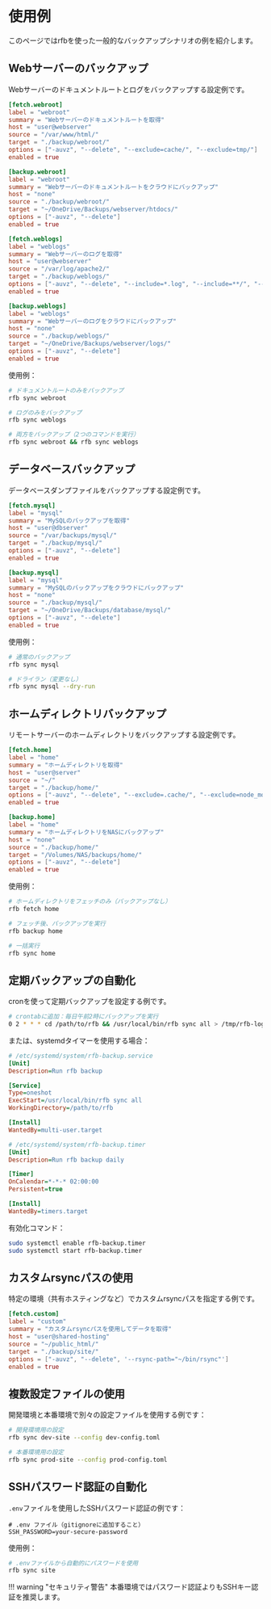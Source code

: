 # 使用例

このページではrfbを使った一般的なバックアップシナリオの例を紹介します。

## Webサーバーのバックアップ

Webサーバーのドキュメントルートとログをバックアップする設定例です。

```toml
[fetch.webroot]
label = "webroot"
summary = "Webサーバーのドキュメントルートを取得"
host = "user@webserver"
source = "/var/www/html/"
target = "./backup/webroot/"
options = ["-auvz", "--delete", "--exclude=cache/", "--exclude=tmp/"]
enabled = true

[backup.webroot]
label = "webroot"
summary = "Webサーバーのドキュメントルートをクラウドにバックアップ"
host = "none"
source = "./backup/webroot/"
target = "~/OneDrive/Backups/webserver/htdocs/"
options = ["-auvz", "--delete"]
enabled = true

[fetch.weblogs]
label = "weblogs"
summary = "Webサーバーのログを取得"
host = "user@webserver"
source = "/var/log/apache2/"
target = "./backup/weblogs/"
options = ["-auvz", "--delete", "--include=*.log", "--include=**/", "--exclude=*"]
enabled = true

[backup.weblogs]
label = "weblogs"
summary = "Webサーバーのログをクラウドにバックアップ"
host = "none"
source = "./backup/weblogs/"
target = "~/OneDrive/Backups/webserver/logs/"
options = ["-auvz", "--delete"]
enabled = true
```

使用例：

```bash
# ドキュメントルートのみをバックアップ
rfb sync webroot

# ログのみをバックアップ
rfb sync weblogs

# 両方をバックアップ（2つのコマンドを実行）
rfb sync webroot && rfb sync weblogs
```

## データベースバックアップ

データベースダンプファイルをバックアップする設定例です。

```toml
[fetch.mysql]
label = "mysql"
summary = "MySQLのバックアップを取得"
host = "user@dbserver"
source = "/var/backups/mysql/"
target = "./backup/mysql/"
options = ["-auvz", "--delete"]
enabled = true

[backup.mysql]
label = "mysql"
summary = "MySQLのバックアップをクラウドにバックアップ"
host = "none"
source = "./backup/mysql/"
target = "~/OneDrive/Backups/database/mysql/"
options = ["-auvz", "--delete"]
enabled = true
```

使用例：

```bash
# 通常のバックアップ
rfb sync mysql

# ドライラン（変更なし）
rfb sync mysql --dry-run
```

## ホームディレクトリバックアップ

リモートサーバーのホームディレクトリをバックアップする設定例です。

```toml
[fetch.home]
label = "home"
summary = "ホームディレクトリを取得"
host = "user@server"
source = "~/"
target = "./backup/home/"
options = ["-auvz", "--delete", "--exclude=.cache/", "--exclude=node_modules/"]
enabled = true

[backup.home]
label = "home"
summary = "ホームディレクトリをNASにバックアップ"
host = "none"
source = "./backup/home/"
target = "/Volumes/NAS/backups/home/"
options = ["-auvz", "--delete"]
enabled = true
```

使用例：

```bash
# ホームディレクトリをフェッチのみ（バックアップなし）
rfb fetch home

# フェッチ後、バックアップを実行
rfb backup home

# 一括実行
rfb sync home
```

## 定期バックアップの自動化

cronを使って定期バックアップを設定する例です。

```bash
# crontabに追加：毎日午前2時にバックアップを実行
0 2 * * * cd /path/to/rfb && /usr/local/bin/rfb sync all > /tmp/rfb-log.txt 2>&1
```

または、systemdタイマーを使用する場合：

```ini
# /etc/systemd/system/rfb-backup.service
[Unit]
Description=Run rfb backup

[Service]
Type=oneshot
ExecStart=/usr/local/bin/rfb sync all
WorkingDirectory=/path/to/rfb

[Install]
WantedBy=multi-user.target
```

```ini
# /etc/systemd/system/rfb-backup.timer
[Unit]
Description=Run rfb backup daily

[Timer]
OnCalendar=*-*-* 02:00:00
Persistent=true

[Install]
WantedBy=timers.target
```

有効化コマンド：

```bash
sudo systemctl enable rfb-backup.timer
sudo systemctl start rfb-backup.timer
```

## カスタムrsyncパスの使用

特定の環境（共有ホスティングなど）でカスタムrsyncパスを指定する例です。

```toml
[fetch.custom]
label = "custom"
summary = "カスタムrsyncパスを使用してデータを取得"
host = "user@shared-hosting"
source = "~/public_html/"
target = "./backup/site/"
options = ["-auvz", "--delete", '--rsync-path="~/bin/rsync"']
enabled = true
```

## 複数設定ファイルの使用

開発環境と本番環境で別々の設定ファイルを使用する例です：

```bash
# 開発環境用の設定
rfb sync dev-site --config dev-config.toml

# 本番環境用の設定
rfb sync prod-site --config prod-config.toml
```

## SSHパスワード認証の自動化

`.env`ファイルを使用したSSHパスワード認証の例です：

```env
# .env ファイル（gitignoreに追加すること）
SSH_PASSWORD=your-secure-password
```

使用例：

```bash
# .envファイルから自動的にパスワードを使用
rfb sync site
```

!!! warning "セキュリティ警告"
    本番環境ではパスワード認証よりもSSHキー認証を推奨します。
